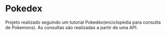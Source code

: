 # Pokedex
 Projeto realizado seguindo um tutorial Pokedéx(enciclopédia para consulta de Pokemons). As consultas são realizadas a partir de uma API.
